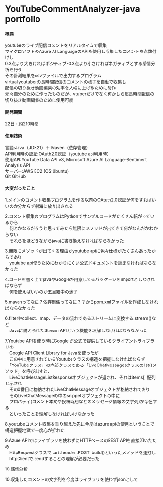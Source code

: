 # YouTubeCommentAnalyzer-java portfolio
#### 概要
youtubeのライブ配信コメントをリアルタイムで収集  
マイクロソフトのAzure AI LanguageのAPIを使用し収集したコメントを点数付けし  
0.3点より大きければポジティブ-0.3点より小さければネガティブとする感情分析を行う  
その計測結果をcsvファイルで出力するプログラム  
virtual youtuberの長時間配信のコメントの様子を自動で収集し  
配信の切り抜き動画編集の効率を大幅に上げるために制作  
元々自分のために作ったものだが、vtuberだけでなく何かしら超長時間配信の切り抜き動画編集のために使用可能  
#### 開発期間
22日・約210時間
#### 使用技術
言語:Java（JDK21）＋ Maven（依存管理）  
API利用時の認証:OAuth2.0認証（youtube api利用時）  
使用API:YouTube Data API v3, Microsoft Azure AI Language–Sentiment Analysis API  
サーバー:AWS EC2 (OS:Ubuntu)  
Git GitHub
#### 大変だったこと
1.メインのコメント収集プログラムを作る以前のOAtuth2.0認証が何をすればいいのか分からず樹海に放り出される  

2.コメント収集のプログラムはPythonでサンプルコードがたくさん転がっているから  
　何とかなるだろうと思ってみたら無限にメソッドが出てきて何がなんだかわからない  
　それらをほどきながらjavaに書き換えなければならなかった  
  
3.無限にメソッドが出てくる理由がyoutube apiに色々仕様がたくさんあったからであり  
　youtube api使うためにわかりにくい公式ドキュメントを読まなければならなかった  
 
4.コードを書く上でjavaやGoogleが用意してるパッケージをimportとしなければならず  
　何を使えばいいのか五里霧中の迷子  
  
5.mavenってなに？依存関係ってなに？？からpom.xmlファイルを作成しなければならなかった  

6.filterやcollect、map、データの流れであるストリームに変換する.stream()など  
　Javaに備えられたStream APIという機能を理解しなければならなかった  
  
7.Youtube APIを使う時にGoogle が公式で提供しているクライアントライブラリの  
　Google API Client Library for Javaを使ったが  
　この中に用意されているYoutubeクラスの構造を把握しなければならず  
　「YouTubeクラス」の内部クラスである「LiveChatMessagesクラスのlist()メソッド」を呼び出すと、  
　LiveChatMessageListResponseオブジェクトが返され、それはitems[] 配列と示され  
　その0番目に格納されたLiveChatMessageオブジェクトが格納されており  
　そのLiveChatMessageの中のsnippetオブジェクトの中に  
　プロパティ(コメント本文や投稿時刻などのメッセージ情報の文字列)が存在する  
　といったことを理解しなければいけなかった  
   
8.youtubeコメント収集を乗り越えた先に今度はazure apiの使用ということで構造把握地獄で一度心が折れた  

9.Azure APIではライブラリを使わずにHTTPベースのREST APIを直接叩いたため  
　HttpRequestクラスで .uri .header .POST .build()といったメソッドを連打し  
　httpClientで.sendすることの理解が必要だった  

10.感情分析

10.収集したコメントの文字列を今度はライブラリを使わずjsonとして


